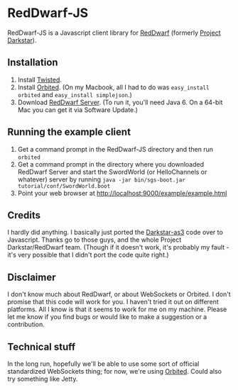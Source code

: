 # RedDwarf-JS

RedDwarf-JS is a Javascript client library for [RedDwarf](http://reddwarf.sourceforge.net/) (formerly [Project Darkstar](http://projectdarkstar.com/)).


## Installation

1. Install [Twisted](http://twistedmatrix.com/trac/wiki/Downloads).
2. Install [Orbited](http://orbited.org/wiki/Installation). (On my Macbook, all I had to do was `easy_install orbited` and `easy_install simplejson`.)
3. Download [RedDwarf Server](http://reddwarf.sourceforge.net/). (To run it, you'll need Java 6. On a 64-bit Mac you can get it via Software Update.)


## Running the example client

1. Get a command prompt in the RedDwarf-JS directory and then run `orbited`
2. Get a command prompt in the directory where you downloaded RedDwarf Server and start the SwordWorld (or HelloChannels or whatever) server by running `java -jar bin/sgs-boot.jar tutorial/conf/SwordWorld.boot`
3. Point your web browser at [http://localhost:9000/example/example.html](http://localhost:9000/example/example.html)


## Credits

I hardly did anything. I basically just ported the [Darkstar-as3](http://code.google.com/p/darkstar-as3/) code over to Javascript. Thanks go to those guys, and the whole Project Darkstar/RedDwarf team. (Though if it doesn't work, it's probably my fault - it's very possible that I didn't port the code quite right.)


## Disclaimer

I don't know much about RedDwarf, or about WebSockets or Orbited. I don't promise that this code will work for you. I haven't tried it out on different platforms. All I know is that it seems to work for me on my machine. Please let me know if you find bugs or would like to make a suggestion or a contribution.


## Technical stuff

In the long run, hopefully we'll be able to use some sort of official standardized WebSockets thing; for now, we're using [Orbited](http://orbited.org). Could also try something like Jetty.
